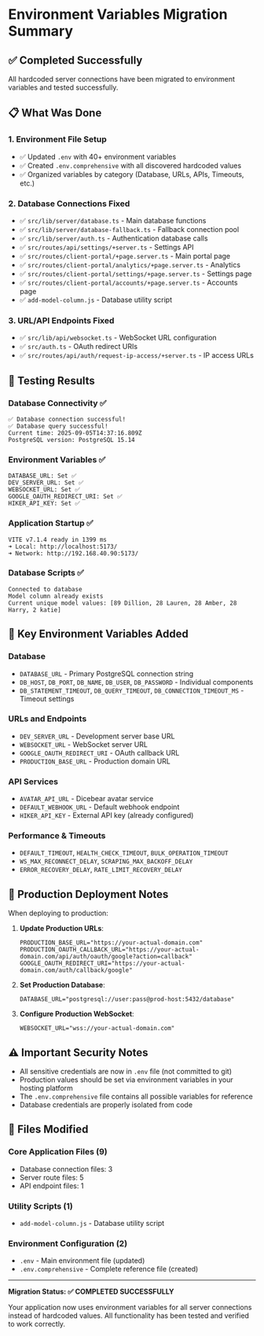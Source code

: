 # Environment Variables Migration Summary

## ✅ **Completed Successfully**

All hardcoded server connections have been migrated to environment variables and tested successfully.

## 📋 **What Was Done**

### 1. **Environment File Setup**
- ✅ Updated `.env` with 40+ environment variables
- ✅ Created `.env.comprehensive` with all discovered hardcoded values
- ✅ Organized variables by category (Database, URLs, APIs, Timeouts, etc.)

### 2. **Database Connections Fixed**
- ✅ `src/lib/server/database.ts` - Main database functions
- ✅ `src/lib/server/database-fallback.ts` - Fallback connection pool
- ✅ `src/lib/server/auth.ts` - Authentication database calls
- ✅ `src/routes/api/settings/+server.ts` - Settings API
- ✅ `src/routes/client-portal/+page.server.ts` - Main portal page
- ✅ `src/routes/client-portal/analytics/+page.server.ts` - Analytics
- ✅ `src/routes/client-portal/settings/+page.server.ts` - Settings page
- ✅ `src/routes/client-portal/accounts/+page.server.ts` - Accounts page
- ✅ `add-model-column.js` - Database utility script

### 3. **URL/API Endpoints Fixed**
- ✅ `src/lib/api/websocket.ts` - WebSocket URL configuration
- ✅ `src/auth.ts` - OAuth redirect URIs
- ✅ `src/routes/api/auth/request-ip-access/+server.ts` - IP access URLs

## 🧪 **Testing Results**

### Database Connectivity ✅
```
✅ Database connection successful!
✅ Database query successful!
Current time: 2025-09-05T14:37:16.809Z
PostgreSQL version: PostgreSQL 15.14
```

### Environment Variables ✅
```
DATABASE_URL: Set ✅
DEV_SERVER_URL: Set ✅
WEBSOCKET_URL: Set ✅
GOOGLE_OAUTH_REDIRECT_URI: Set ✅
HIKER_API_KEY: Set ✅
```

### Application Startup ✅
```
VITE v7.1.4 ready in 1399 ms
➜ Local: http://localhost:5173/
➜ Network: http://192.168.40.90:5173/
```

### Database Scripts ✅
```
Connected to database
Model column already exists
Current unique model values: [89 Dillion, 28 Lauren, 28 Amber, 28 Harry, 2 katie]
```

## 🔧 **Key Environment Variables Added**

### Database
- `DATABASE_URL` - Primary PostgreSQL connection string
- `DB_HOST`, `DB_PORT`, `DB_NAME`, `DB_USER`, `DB_PASSWORD` - Individual components
- `DB_STATEMENT_TIMEOUT`, `DB_QUERY_TIMEOUT`, `DB_CONNECTION_TIMEOUT_MS` - Timeout settings

### URLs and Endpoints
- `DEV_SERVER_URL` - Development server base URL
- `WEBSOCKET_URL` - WebSocket server URL  
- `GOOGLE_OAUTH_REDIRECT_URI` - OAuth callback URL
- `PRODUCTION_BASE_URL` - Production domain URL

### API Services
- `AVATAR_API_URL` - Dicebear avatar service
- `DEFAULT_WEBHOOK_URL` - Default webhook endpoint
- `HIKER_API_KEY` - External API key (already configured)

### Performance & Timeouts
- `DEFAULT_TIMEOUT`, `HEALTH_CHECK_TIMEOUT`, `BULK_OPERATION_TIMEOUT`
- `WS_MAX_RECONNECT_DELAY`, `SCRAPING_MAX_BACKOFF_DELAY`
- `ERROR_RECOVERY_DELAY`, `RATE_LIMIT_RECOVERY_DELAY`

## 🚀 **Production Deployment Notes**

When deploying to production:

1. **Update Production URLs**:
   ```env
   PRODUCTION_BASE_URL="https://your-actual-domain.com"
   PRODUCTION_OAUTH_CALLBACK_URL="https://your-actual-domain.com/api/auth/oauth/google?action=callback"
   GOOGLE_OAUTH_REDIRECT_URI="https://your-actual-domain.com/auth/callback/google"
   ```

2. **Set Production Database**:
   ```env
   DATABASE_URL="postgresql://user:pass@prod-host:5432/database"
   ```

3. **Configure Production WebSocket**:
   ```env
   WEBSOCKET_URL="wss://your-actual-domain.com"
   ```

## ⚠️ **Important Security Notes**

- All sensitive credentials are now in `.env` file (not committed to git)
- Production values should be set via environment variables in your hosting platform
- The `.env.comprehensive` file contains all possible variables for reference
- Database credentials are properly isolated from code

## 📁 **Files Modified**

### Core Application Files (9)
- Database connection files: 3
- Server route files: 5  
- API endpoint files: 1

### Utility Scripts (1)
- `add-model-column.js` - Database utility script

### Environment Configuration (2)
- `.env` - Main environment file (updated)
- `.env.comprehensive` - Complete reference file (created)

---

**Migration Status: ✅ COMPLETED SUCCESSFULLY**

Your application now uses environment variables for all server connections instead of hardcoded values. All functionality has been tested and verified to work correctly.